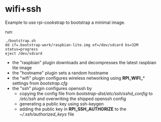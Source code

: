 
# wifi+ssh

Example to use rpi-cookstrap to bootstrap a minimal image.

run:
```
./bootstrap.sh
dd if=.bootstrap-work/raspbian-lite.img of=/dev/sdcard bs=32M status=progress
eject /dev/sdcard
```

* the "raspbian" plugin downloads and decompresses the
  latest raspbian lite image
* the "hostname" plugin sets a random hostname
* the "wifi" plugin configures wireless networking using **RPI_WIFI_***
  settings from *bootstrap.cfg*
* the "ssh" plugin configures openssh by
  * copying the config file from *bootstrap-dist/etc/ssh/sshd_config* to
    */etc/ssh* and overwriting the shipped openssh config
  * generating a public key using ssh-keygen
  * adding the public key in **RPI_SSH_AUTHORIZE** to the
    *~/.ssh/authorized_keys* file
